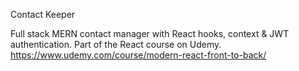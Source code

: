 Contact Keeper

Full stack MERN contact manager with React hooks, context & JWT authentication. Part of the React course on Udemy. https://www.udemy.com/course/modern-react-front-to-back/
